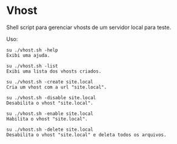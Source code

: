 # Vhost
Shell script para gerenciar vhosts de um servidor local para teste.

Uso:

	su ./vhost.sh -help
	Exibi uma ajuda.

	su ./vhost.sh -list
	Exibi uma lista dos vhosts criados.

	su ./vhost.sh -create site.local
	Cria um vhost com a url "site.local".

	su ./vhost.sh -disable site.local
	Desabilita o vhost "site.local".

	su ./vhost.sh -enable site.local
	Habilita o vhost "site.local".

	su ./vhost.sh -delete site.local
	Desabilita o vhost "site.local" e deleta todos os arquivos.
